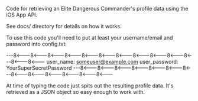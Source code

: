 Code for retrieving an Elite Dangerous Commander's profile data using
the iOS App API.

See docs/ directory for details on how it works.

To use this code you'll need to put at least your username/email and
password into config.txt:

---8<---8<---8<---8<---8<---8<---8<---8<---8<---8<---8<---8<---8<---
user_name: someuser@example.com
user_password: YourSuperSecretPassword
---8<---8<---8<---8<---8<---8<---8<---8<---8<---8<---8<---8<---8<---

At time of typing the code just spits out the resulting profile data.
It's retrieved as a JSON object so easy enough to work with.
